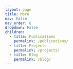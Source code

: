 ```yaml
---
layout: page
title: More
nav: False
nav_order: 8
dropdown: False
children:
  - title: Publications
    permalink: /publications/
  - title: Projects
    permalink: /projects/
  - title: Blog
    permalink: /blog/
---
```


